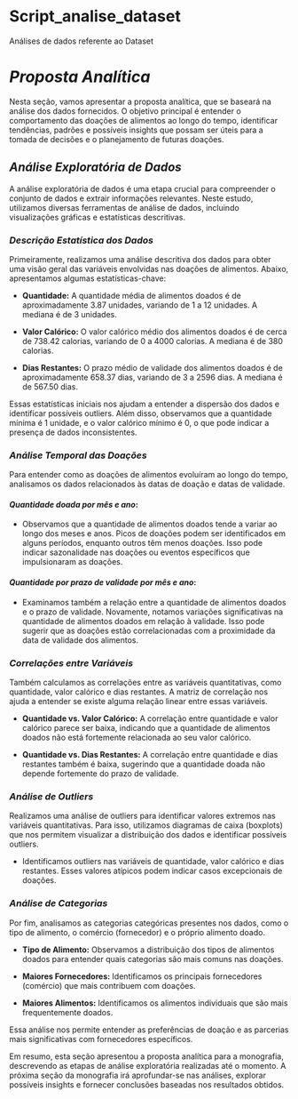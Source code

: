 # Script_analise_dataset
Análises de dados referente ao Dataset 
 
# *Proposta Analítica*

Nesta seção, vamos apresentar a proposta analítica, que se baseará na análise dos dados fornecidos. O objetivo principal é entender o comportamento das doações de alimentos ao longo do tempo, identificar tendências, padrões e possíveis insights que possam ser úteis para a tomada de decisões e o planejamento de futuras doações.

## *Análise Exploratória de Dados*

A análise exploratória de dados é uma etapa crucial para compreender o conjunto de dados e extrair informações relevantes. Neste estudo, utilizamos diversas ferramentas de análise de dados, incluindo visualizações gráficas e estatísticas descritivas.

### *Descrição Estatística dos Dados*

Primeiramente, realizamos uma análise descritiva dos dados para obter uma visão geral das variáveis envolvidas nas doações de alimentos. Abaixo, apresentamos algumas estatísticas-chave:

- **Quantidade:** A quantidade média de alimentos doados é de aproximadamente 3.87 unidades, variando de 1 a 12 unidades. A mediana é de 3 unidades.

- **Valor Calórico:** O valor calórico médio dos alimentos doados é de cerca de 738.42 calorias, variando de 0 a 4000 calorias. A mediana é de 380 calorias.

- **Dias Restantes:** O prazo médio de validade dos alimentos doados é de aproximadamente 658.37 dias, variando de 3 a 2596 dias. A mediana é de 567.50 dias.

Essas estatísticas iniciais nos ajudam a entender a dispersão dos dados e identificar possíveis outliers. Além disso, observamos que a quantidade mínima é 1 unidade, e o valor calórico mínimo é 0, o que pode indicar a presença de dados inconsistentes.

### *Análise Temporal das Doações*

Para entender como as doações de alimentos evoluíram ao longo do tempo, analisamos os dados relacionados às datas de doação e datas de validade.

#### *Quantidade doada por mês e ano*:

- Observamos que a quantidade de alimentos doados tende a variar ao longo dos meses e anos. Picos de doações podem ser identificados em alguns períodos, enquanto outros têm menos doações. Isso pode indicar sazonalidade nas doações ou eventos específicos que impulsionaram as doações.

#### *Quantidade por prazo de validade por mês e ano*:

- Examinamos também a relação entre a quantidade de alimentos doados e o prazo de validade. Novamente, notamos variações significativas na quantidade de alimentos doados em relação à validade. Isso pode sugerir que as doações estão correlacionadas com a proximidade da data de validade dos alimentos.

### *Correlações entre Variáveis*

Também calculamos as correlações entre as variáveis quantitativas, como quantidade, valor calórico e dias restantes. A matriz de correlação nos ajuda a entender se existe alguma relação linear entre essas variáveis.

- **Quantidade vs. Valor Calórico:** A correlação entre quantidade e valor calórico parece ser baixa, indicando que a quantidade de alimentos doados não está fortemente relacionada ao seu valor calórico.

- **Quantidade vs. Dias Restantes:** A correlação entre quantidade e dias restantes também é baixa, sugerindo que a quantidade doada não depende fortemente do prazo de validade.

### *Análise de Outliers*

Realizamos uma análise de outliers para identificar valores extremos nas variáveis quantitativas. Para isso, utilizamos diagramas de caixa (boxplots) que nos permitem visualizar a distribuição dos dados e identificar possíveis outliers.

- Identificamos outliers nas variáveis de quantidade, valor calórico e dias restantes. Esses valores atípicos podem indicar casos excepcionais de doações.

### *Análise de Categorias*

Por fim, analisamos as categorias categóricas presentes nos dados, como o tipo de alimento, o comércio (fornecedor) e o próprio alimento doado.

- **Tipo de Alimento:** Observamos a distribuição dos tipos de alimentos doados para entender quais categorias são mais comuns nas doações.

- **Maiores Fornecedores:** Identificamos os principais fornecedores (comércio) que mais contribuem com doações.

- **Maiores Alimentos:** Identificamos os alimentos individuais que são mais frequentemente doados.

Essa análise nos permite entender as preferências de doação e as parcerias mais significativas com fornecedores específicos.

Em resumo, esta seção apresentou a proposta analítica para a monografia, descrevendo as etapas de análise exploratória realizadas até o momento. A próxima seção da monografia irá aprofundar-se nas análises, explorar possíveis insights e fornecer conclusões baseadas nos resultados obtidos.

